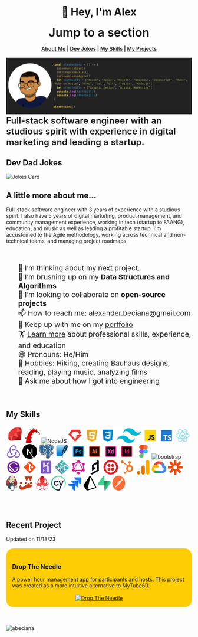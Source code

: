  <h1 align="center">👋 Hey, I'm Alex</h1>

<div style="text-align:center">
<div style="font-size:2rem;font-weight:600">Jump to a section</div>
<div style="padding: 1rem 0rem; font-weight:600">
<a href="#about-me">About Me</a>
|
<a href="#dev-jokes">Dev Jokes</a>
|
<a href="#skills">My Skills</a>
|
<a href="#projects">My Projects</a>
</div>
</div>

<!-- ![f](/images/GitHub-banner-photo) -->
<img src="./images/GitHub-banner-photo-new.png" alt="Alex Beciana" />

<div style="font-size:1.5rem;font-weight:600">
Full-stack software engineer with an studious spirit with experience in digital marketing and leading a startup.
</div>


<div id="dev-jokes"></div>
<h2>Dev Dad Jokes</h2>
<img src="https://readme-jokes.vercel.app/api" alt="Jokes Card" />

<div id="about-me"></div>
<h2>A little more about me...</h2>
<div>Full-stack software engineer with 3 years of experience with a studious spirit. I also have 5 years of digital marketing, product management, and community management experience, working in tech (startup to FAANG), education, and music as well as leading a profitable startup. I'm accustomed to the Agile methodology, working across technical and non-technical teams, and managing project roadmaps.</div>
<br/>
<br/>
<ul style="font-size: 1.2rem; list-style-type: none;">
    <li>🔭 I’m thinking about my next project.</li>
    <li>🌱 I’m brushing up on my <strong>Data Structures and Algorithms</strong></li>
    <li>👯 I’m looking to collaborate on <strong>open-source projects</strong></li>
    <li>📫 How to reach me: <a href="mailto:alexander.beciana@gmail.com">alexander.beciana@gmail.com</a></li>
    <li>🏃 Keep up with me on my <a href="https://alexbeciana.com/" target="_blank" alt="Alex Beciana - Portfolio">portfolio</a></li>
    <li>🏋 <a href="https://alexbeciana.com/about" target="_blank" alt="Alex Beciana - Skills, Experience, and Education">Learn more</a> about professional skills, experience, and education </li>
    <li>😄 Pronouns: He/Him</li>
    <li>🎨 Hobbies: Hiking, creating Bauhaus designs, reading, playing music, analyzing films</li>
    <li>💬 Ask me about how I got into engineering</li>
</ul>
 <div id="skills"></div>
<br>
 <h2>My Skills</h2>
 <p align="left">
 <img src="./images/ruby.png" alt="Ruby"/>
 <img src="./images/ruby-on-rails.png" alt="Rails" width="40" height="40"/>
 <img src="https://img.icons8.com/color/48/000000/nodejs.png" alt="NodeJS" width="40" height="40" />
 <img src="./images/ruby-gem.png" alt="Ruby Gems" width="40" height="40" />
 <img src="./images/html-5.png" alt="HTML5" width="40" height="40" />
 <img src="./images/css3.png" alt="CSS3" width="40" height="40" />
 <img src="./images/tailwind-css.png" alt="TailwindCSS" \width="40" height="40" />
 <img src="./images/javascript.png" alt="JavaScript" width="40" height="40" />
 <img src="./images/typescript.png" alt="TypeScript" width="40" height="40" />
 <img src="./images/react.png" alt="react" width="40" height="40"/>
 <img src="./images/redux.png" alt="Redux" width="40" height="40" />
 <img src="./images/next-js.svg" alt="NextJS" width="40" height="40"/>
 <img src="./images/postgresql.png" alt="postgresql" width="40" height="40"/> 
 <img src="./images/sqlite-icon.png" alt="SQLite" width="40" height="40"/> 
 <img src="./images/adobe-photoshop.png" alt="Adobe Photoshop" width="40" height="40" />
 <img src="./images/adobe-illustrator.png" alt="Adobe Illustrator" width="40" height="40" />
 <img src="./images/adobe-xd.png" alt="Adobe Xd" width="40" height="40" />
 <img src="./images/adobe-indesign.png" alt="Adobe Indesign" width="40" height="40" />
 <img src="./images/figma.png" width="40" height="40" alt="Figma" />
 <img src="https://icongr.am/devicon/bootstrap-plain.svg?size=128&color=currentColor" alt="bootstrap" width="40" height="40"/>
 <img src="./images/gatsbyjs.png" alt="gatsby" width="40" height="40"/> 
 <img src="./images/git.png" alt="git" width="40" height="40"/>
 <img src="./images/heroku.png" alt="heroku" width="40" height="40"/>
 <img src="./images/netlify.png" alt="netlify" width="40" height="40"/>
 <img src="./images/graphql.png" alt="graphql" width="40" height="40"/>
 <img src="./images/graphcms.svg" alt="graphcms" width="40" height="40"/>
 <img src="./images/twilio-icon.png" alt="Twilio" width="40" height="40"/>
 <img src="./images/hubspot.png" alt="hubspot" width="40" height="40"/>
 <img src="./images/google-analytics.png" alt="Google Analytics" width="40" height="40"/>
 <img src="./images/gcp.png" alt="Google Cloud Platform" width="40" height="40"/>
 <img src="./images/zapier.png" alt="Zapier" width="40" height="40"/>
<img src="./images/jenkins.png" alt="Jenkins" width="30" height="40"/>
<img src="./images/jest.png" alt="Jest" width="40" height="40"/>
<img src="./images/rtl.png" alt="React Testing Library" width="40" height="40"/>
<img src="./images/cypress.png" alt="Cypress" width="40" height="40"/>
<img src="./images/jira.webp" alt="JIRA" width="40" height="40"/>
<img src="./images/prisma.webp" alt="Prisma" width="35" height="40"/>
<img src="./images/supabase.webp" alt="Supabase" width="35" height="40"/>
<img src="./images/postman.webp" alt="Postman" width="35" height="40"/>
 </p>
<br>
<br>
<div id="projects"></div>
<h2>Recent Project</h2>
<div>Updated on 11/18/23</div>
<br>
<div style="border-radius: 20px;background-color: #FFCD04; padding: 1rem;">
    <h3>Drop The Needle</h3>
    A power hour management app for participants and hosts. This project was created as a more intuitive alternative to MyTube60.
    <br>
    <br>
    <div style="text-align: center">
    <a href="https://github.com/abeciana1/drop-the-needle" target="_blank">
        <img src="https://github-readme-stats.vercel.app/api/pin/?username=abeciana1&repo=drop-the-needle" alt="Drop The Needle"/>
    </a>
    </div>
</div>
 <!-- <p>&nbsp;<img align="center" src="https://github-readme-stats.vercel.app/api?username=abeciana1&show_icons=true" alt="abeciana" /></p> -->
<br>
<br>
<p align="left">
<img src="https://github-readme-stats.vercel.app/api/top-langs/?username=abeciana1&layout=compact" alt="abeciana" />
</p>

<!-- ![Alex's GitHub stats](https://github-readme-stats.vercel.app/api?username=abeciana1&show_icons=false&include_all_commits=true) -->
